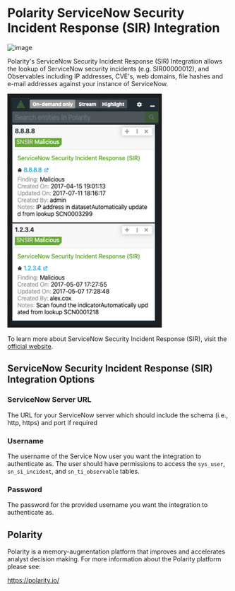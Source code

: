 # Polarity ServiceNow Security Incident Response (SIR) Integration

![image](https://img.shields.io/badge/status-beta-green.svg)

Polarity's ServiceNow Security Incident Response (SIR) Integration allows the lookup of ServiceNow security incidents (e.g. SIR00000012), and Observables including IP addresses, CVE's, web domains, file hashes and e-mail addresses against your instance of ServiceNow.

<div>
  <img width="350" alt="Integration Example" src="./assets/integration-example.png">
</div>

To learn more about ServiceNow Security Incident Response (SIR), visit the [official website](https://docs.servicenow.com/bundle/orlando-security-management/page/product/security-incident-response/reference/sir-landing-page.html).

## ServiceNow Security Incident Response (SIR) Integration Options

### ServiceNow Server URL
The URL for your ServiceNow server which should include the schema (i.e., http, https) and port if required

### Username
The username of the Service Now user you want the integration to authenticate as.  The user should have permissions to access the `sys_user`, `sn_si_incident`, and `sn_ti_observable` tables.

### Password
The password for the provided username you want the integration to authenticate as.

## Polarity

Polarity is a memory-augmentation platform that improves and accelerates analyst decision making.  For more information about the Polarity platform please see:

https://polarity.io/
